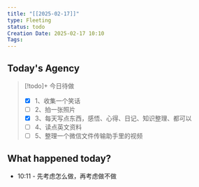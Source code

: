 ```yaml
---
title: "[[2025-02-17]]"
type: Fleeting
status: todo
Creation Date: 2025-02-17 10:10
Tags:
---
```

## Today's Agency
> [!todo]+ 今日待做
> - [x] 1、收集一个笑话
> - [ ] 2、拍一张照片
> - [x] 3、每天写点东西，感悟、心得、日记、知识整理、都可以
> - [ ] 4、读点英文资料
> - [ ] 5、整理一个微信文件传输助手里的视频

## What happened today?
- 10:11 - 先考虑怎么做，再考虑做不做